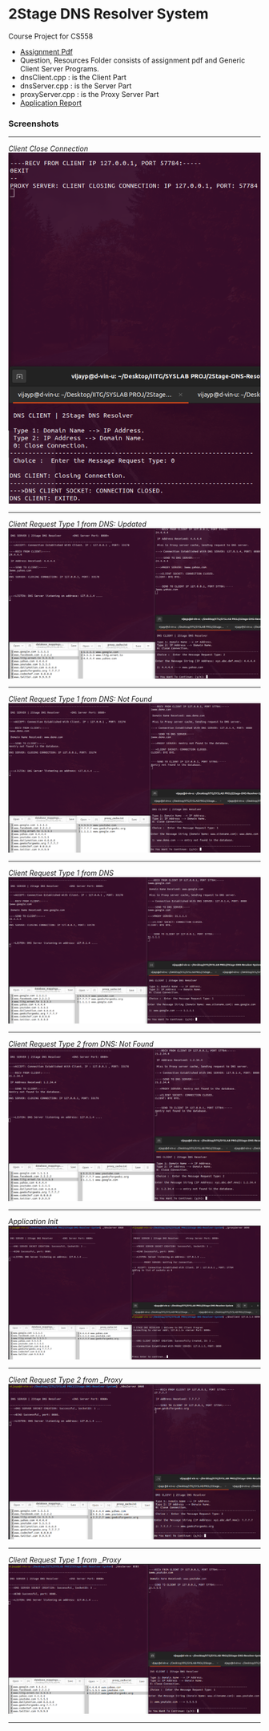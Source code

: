 # 2Stage DNS Resolver System
Course Project for CS558 

* [Assignment Pdf](/Question%2C%20Resources/CS558_Assignment%202%20-%20Socket%20Programming.pdf)
* Question, Resources Folder consists of assignment pdf and Generic Client Server Programs.
* dnsClient.cpp : is the Client Part
* dnsServer.cpp : is the Server Part
* proxyServer.cpp : is the Proxy Server Part
* [Application Report](/Report.pdf)

### Screenshots
---
*Client Close Connection*
![Client Close Connection](/screenshots/ClientCloseConnection.png)

---
*Client Request Type 1 from DNS: Updated*
![Client Request Type 1 from DNS U](/screenshots/Client_Req2_fromDNSServer_Updated.png)

---
*Client Request Type 1 from DNS: Not Found*
![Client Request Type 1 from DNS NF](/screenshots/Client_req1_FromDNS_NotFound.png)

---
*Client Request Type 1 from DNS*
![Client Request Type 1 from DNS](/screenshots/Client_req1_fromDNSServer.png)

---
*Client Request Type 2 from DNS: Not Found*
![Client Request Type 2 from DNS NF](/screenshots/Client_req2_fromDNS_NotFound.png)

---
*Application Init*
![Application Init](/screenshots/application_init.png)

---
*Client Request Type 2 from _Proxy*
![Client Request Type 2 from _Proxy](/screenshots/client_req2_fromProxy.png)

---
*Client Request Type 1 from _Proxy*
![Client Request Type 1 from _Proxy](/screenshots/clinet_req1_fromProxy.png)

---
